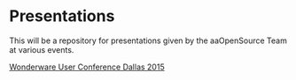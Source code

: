 Presentations
=================

This will be a repository for presentations given by the aaOpenSource Team at various events.

[Wonderware User Conference Dallas 2015](Wonderware%20User%20Conference%20Dallas%202015%20-%20Andy%20Robinson.pptx?raw=true)



